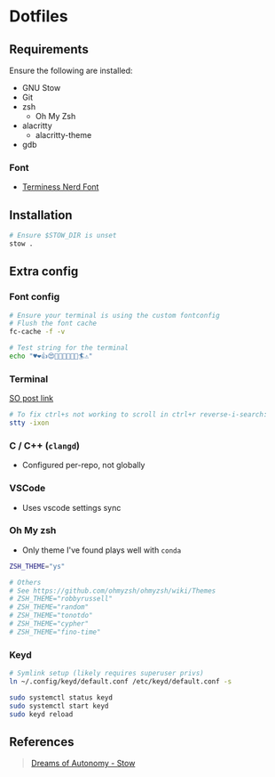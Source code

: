 # Dotfiles

## Requirements

Ensure the following are installed:

- GNU Stow
- Git
- zsh
  - Oh My Zsh
- alacritty
  - alacritty-theme
- gdb

### Font

- [Terminess Nerd Font][term-font]

## Installation

```bash
# Ensure $STOW_DIR is unset
stow .
```

## Extra config

### Font config

```bash
# Ensure your terminal is using the custom fontconfig
# Flush the font cache
fc-cache -f -v

# Test string for the terminal
echo "♥❤️👍😍🙊🥱🥺✨✅🎊🏄⚠️"
```

### Terminal

[SO post link][reverse-i-search-fix]

```bash
# To fix ctrl+s not working to scroll in ctrl+r reverse-i-search:
stty -ixon
```

### C / C++ (`clangd`)

- Configured per-repo, not globally

### VSCode

- Uses vscode settings sync

### Oh My zsh

- Only theme I've found plays well with `conda`

```zsh
ZSH_THEME="ys"

# Others
# See https://github.com/ohmyzsh/ohmyzsh/wiki/Themes
# ZSH_THEME="robbyrussell"
# ZSH_THEME="random"
# ZSH_THEME="tonotdo"
# ZSH_THEME="cypher"
# ZSH_THEME="fino-time"
```

### Keyd

```bash
# Symlink setup (likely requires superuser privs)
ln ~/.config/keyd/default.conf /etc/keyd/default.conf -s

sudo systemctl status keyd
sudo systemctl start keyd
sudo keyd reload
```

## References

>[Dreams of Autonomy - Stow][vid1]

<!-- Links -->
[vid1]: https://www.youtube.com/watch?v=y6XCebnB9gs&ab_channel=DreamsofAutonomy
[term-font]: https://www.nerdfonts.com/font-downloads
[reverse-i-search-fix]: https://stackoverflow.com/questions/12373586/how-to-reverse-i-search-back-and-forth
